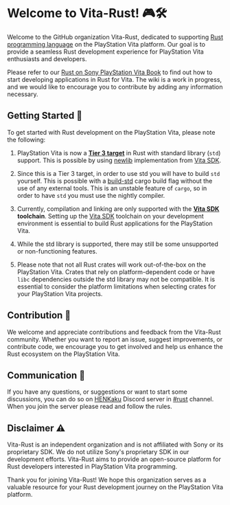 # Welcome to Vita-Rust! 🎮🛠️

Welcome to the GitHub organization Vita-Rust, dedicated to supporting [Rust programming language] on the PlayStation Vita platform. Our goal is to provide a seamless Rust development experience for PlayStation Vita enthusiasts and developers.

Please refer to our [Rust on Sony PlayStation Vita Book] to find out how to start developing applications in Rust for Vita. The wiki is a work in progress, and we would like to encourage you to contribute by adding any information necessary.

## Getting Started 🚀

To get started with Rust development on the PlayStation Vita, please note the following:

1. PlayStation Vita is now a **[Tier 3 target]** in Rust with standard library (`std`) support. This is possible by using [newlib] implementation from [Vita SDK].

2. Since this is a Tier 3 target, in order to use std you will have to build `std` yourself. This is possible with a [build-std] cargo build flag without the use of any external tools. This is an unstable feature of `cargo`, so in order to have `std` you must use the nightly compiler.

3. Currently, compilation and linking are only supported with the **[Vita SDK] toolchain**. Setting up the [Vita SDK] toolchain on your development environment is essential to build Rust applications for the PlayStation Vita.

4. While the std library is supported, there may still be some unsupported or non-functioning features.

5. Please note that not all Rust crates will work out-of-the-box on the PlayStation Vita. Crates that rely on platform-dependent code or have `libc` dependencies outside the std library may not be compatible. It is essential to consider the platform limitations when selecting crates for your PlayStation Vita projects.

## Contribution 🙌

We welcome and appreciate contributions and feedback from the Vita-Rust community. Whether you want to report an issue, suggest improvements, or contribute code, we encourage you to get involved and help us enhance the Rust ecosystem on the PlayStation Vita.

## Communication 🤙

If you have any questions, or suggestions or want to start some discussions, you can do so on [HENKaku] Discord server in [#rust] channel. When you join the server please read and follow the rules.

## Disclaimer ⚠️

Vita-Rust is an independent organization and is not affiliated with Sony or its proprietary SDK. We do not utilize Sony's proprietary SDK in our development efforts. Vita-Rust aims to provide an open-source platform for Rust developers interested in PlayStation Vita programming.


Thank you for joining Vita-Rust! We hope this organization serves as a valuable resource for your Rust development journey on the PlayStation Vita platform.

[Rust programming language]: https://www.rust-lang.org/
[Rust on Sony PlayStation Vita Book]: https://vita-rust.github.io/book/
[Tier 3 target]: https://doc.rust-lang.org/nightly/rustc/platform-support/armv7-sony-vita-newlibeabihf.html
[newlib]: https://github.com/vitasdk/newlib
[Vita SDK]: https://vitasdk.org/
[build-std]: https://doc.rust-lang.org/cargo/reference/unstable.html#build-std
[HENKaku]: https://discord.gg/m7MwpKA
[#rust]: https://discord.com/channels/439481392548675594/1148989867699744909
